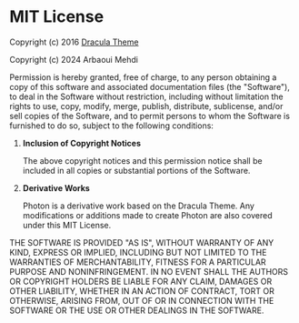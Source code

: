 # MIT License

Copyright (c) 2016 [Dracula Theme](https://github.com/dracula/dracula-theme)

Copyright (c) 2024 Arbaoui Mehdi

Permission is hereby granted, free of charge, to any person obtaining a copy
of this software and associated documentation files (the "Software"), to deal
in the Software without restriction, including without limitation the rights
to use, copy, modify, merge, publish, distribute, sublicense, and/or sell
copies of the Software, and to permit persons to whom the Software is
furnished to do so, subject to the following conditions:

1. **Inclusion of Copyright Notices**

   The above copyright notices and this permission notice shall be included in
   all copies or substantial portions of the Software.

2. **Derivative Works**

   Photon is a derivative work based on the Dracula Theme. Any modifications
   or additions made to create Photon are also covered under this MIT License.

THE SOFTWARE IS PROVIDED "AS IS", WITHOUT WARRANTY OF ANY KIND, EXPRESS OR
IMPLIED, INCLUDING BUT NOT LIMITED TO THE WARRANTIES OF MERCHANTABILITY,
FITNESS FOR A PARTICULAR PURPOSE AND NONINFRINGEMENT. IN NO EVENT SHALL THE
AUTHORS OR COPYRIGHT HOLDERS BE LIABLE FOR ANY CLAIM, DAMAGES OR OTHER
LIABILITY, WHETHER IN AN ACTION OF CONTRACT, TORT OR OTHERWISE, ARISING FROM,
OUT OF OR IN CONNECTION WITH THE SOFTWARE OR THE USE OR OTHER DEALINGS IN
THE SOFTWARE.

